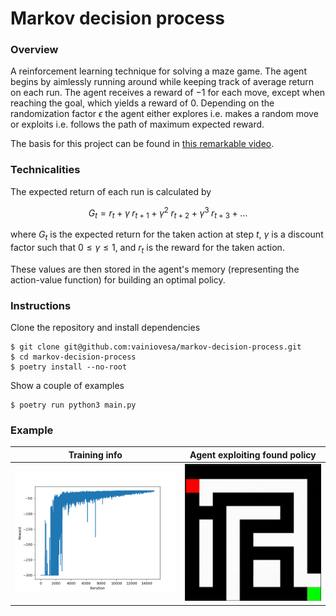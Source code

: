 # Markov decision process

### Overview
A reinforcement learning technique for solving a maze game. The agent begins by aimlessly running around while keeping track of average return on each run.
The agent receives a reward of $-1$ for each move, except when reaching the goal, which yields a reward of $0$. Depending on the randomization factor $\epsilon$ the
agent either explores i.e. makes a random move or exploits i.e. follows the path of maximum expected reward.

The basis for this project can be found in [this remarkable video](https://www.youtube.com/watch?v=VnpRp7ZglfA&t=1709s).

### Technicalities
The expected return of each run is calculated by
```math
G_t=r_t+\gamma\;r_{t+1}+\gamma^2\;r_{t+2}+\gamma^3\;r_{t+3}+\dots
```
where $G_t$ is the expected return for the taken action at step $t$, $\gamma$ is a discount factor such that $0\le\gamma\le1$,
and $r_t$ is the reward for the taken action.

These values are then stored in the agent's memory (representing the action-value function) for building an optimal policy.

### Instructions
Clone the repository and install dependencies
```console
$ git clone git@github.com:vainiovesa/markov-decision-process.git
$ cd markov-decision-process
$ poetry install --no-root
```
Show a couple of examples
```console
$ poetry run python3 main.py
```

### Example
Training info                               | Agent exploiting found policy
:------------------------------------------:|:-------------------------------------:
![Example info](resources/example_info.png) | ![Example gif](resources/example.gif)
